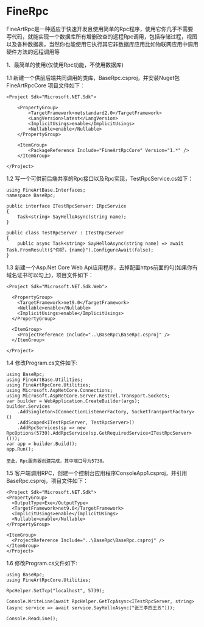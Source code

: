 # FineRpc

FineArtRpc是一种适应于快速开发且使用简单的Rpc程序，使用它你几乎不需要写代码，就能实现一个数据库所有增删改查的远程Rpc调用，包括存储过程，视图以及各种数据表，当然你也能使用它执行其它非数据库应用比如物联网应用中调用硬件方法的远程调用等

1、最简单的使用(仅使用Rpc功能，不使用数据库)

1.1 新建一个供前后端共同调用的类库，BaseRpc.csproj，并安装Nuget包FineArtRpcCore 项目文件如下：
	
	<Project Sdk="Microsoft.NET.Sdk">

		<PropertyGroup>
			<TargetFramework>netstandard2.0</TargetFramework>
			<LangVersion>latest</LangVersion>
			<ImplicitUsings>enable</ImplicitUsings>
			<Nullable>enable</Nullable>
		</PropertyGroup>

		<ItemGroup>
			<PackageReference Include="FineArtRpcCore" Version="1.*" />
		</ItemGroup>

	</Project>

1.2 写一个可供前后端共享的Rpc接口以及Rpc实现，TestRpcService.cs如下：
	
	using FineArtBase.Interfaces;	
	namespace BaseRpc;
	
	public interface ITestRpcServer: IRpcService
	{
	    Task<string> SayHelloAsync(string name);
	}
	
	public class TestRpcServer : ITestRpcServer
	{
	    public async Task<string> SayHelloAsync(string name) => await Task.FromResult($"你好，{name}").ConfigureAwait(false);
	}
		
1.3 新建一个Asp.Net Core Web Api应用程序，去掉配置https前面的勾(如果你有域名证书可以勾上)，项目文件如下：
	
	<Project Sdk="Microsoft.NET.Sdk.Web">
	
	  <PropertyGroup>
	    <TargetFramework>net9.0</TargetFramework>
	    <Nullable>enable</Nullable>
	    <ImplicitUsings>enable</ImplicitUsings>
	  </PropertyGroup>
	
	  <ItemGroup>
	    <ProjectReference Include="..\BaseRpc\BaseRpc.csproj" />
	  </ItemGroup>
	
	</Project>

1.4 修改Program.cs文件如下:

	using BaseRpc;
	using FineArtBase.Utilities;
	using FineArtRpcCore.Utilities;
	using Microsoft.AspNetCore.Connections;
	using Microsoft.AspNetCore.Server.Kestrel.Transport.Sockets;	
	var builder = WebApplication.CreateBuilder(args);
	builder.Services
	    .AddSingleton<IConnectionListenerFactory, SocketTransportFactory>()
	    .AddScoped<ITestRpcServer, TestRpcServer>()
	    .AddRpcServices(sp => new RpcOptions(5739).AddRpcService(sp.GetRequiredService<ITestRpcServer>()));
	var app = builder.Build();
	app.Run();

	至此，Rpc服务器创建完成，其中端口号为5738。

1.5 客户端调用RPC，创建一个控制台应用程序ConsoleApp1.csproj，并引用BaseRpc.csproj，项目文件如下：
  
    <Project Sdk="Microsoft.NET.Sdk">
    <PropertyGroup>
      <OutputType>Exe</OutputType>
      <TargetFramework>net9.0</TargetFramework>
      <ImplicitUsings>enable</ImplicitUsings>
      <Nullable>enable</Nullable>
    </PropertyGroup>

    <ItemGroup>
      <ProjectReference Include="..\BaseRpc\BaseRpc.csproj" />
    </ItemGroup>
    </Project>

1.6 修改Program.cs文件如下:
    
    using BaseRpc;
    using FineArtRpcCore.Utilities;

    RpcHelper.SetTcp("localhost", 5739);

    Console.WriteLine(await RpcHelper.GetTcpAsync<ITestRpcServer, string>(async service => await service.SayHelloAsync("张三李四王五")));

    Console.ReadLine();
    



